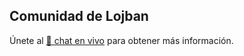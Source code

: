 ## Comunidad de Lojban

Únete al [💬 chat en vivo](https://lojban.pw/articles/live_chat/) para obtener más información.